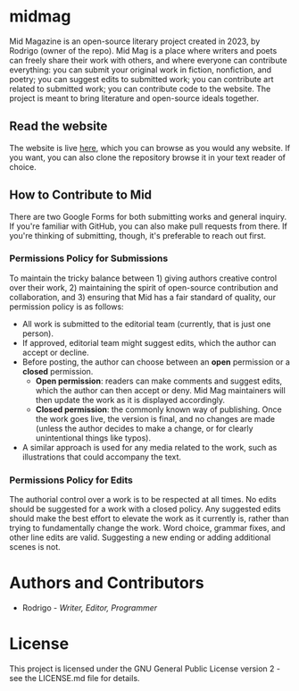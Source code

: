 # midmag
Mid Magazine is an open-source literary project created in 2023, by Rodrigo (owner of the repo). Mid Mag is a place where writers and poets can freely share their work with others, and where everyone can contribute everything: you can submit your original work in fiction, nonfiction, and poetry; you can suggest edits to submitted work; you can contribute art related to submitted work; you can contribute code to the website.
The project is meant to bring literature and open-source ideals together.

## Read the website
The website is live [here](https://rodac11.github.io/midmag/), which you can browse as you would any website. If you want, you can also clone the repository browse it in your text reader of choice.

## How to Contribute to Mid
There are two Google Forms for both submitting works and general inquiry. If you're familiar with GitHub, you can also make pull requests from there. If you're thinking of submitting, though, it's preferable to reach out first.

### Permissions Policy for Submissions
To maintain the tricky balance between 1) giving authors creative control over their work, 2) maintaining the spirit of open-source contribution and collaboration, and 3) ensuring that Mid has a fair standard of quality, our permission policy is as follows:
- All work is submitted to the editorial team (currently, that is just one person).
- If approved, editorial team might suggest edits, which the author can accept or decline.
- Before posting, the author can choose between an **open** permission or a **closed** permission.
  + **Open permission**: readers can make comments and suggest edits, which the author can then accept or deny. Mid Mag maintainers will then update the work as it is displayed accordingly.
  + **Closed permission**: the commonly known way of publishing. Once the work goes live, the version is final, and no changes are made (unless the author decides to make a change, or for clearly unintentional things like typos).
- A similar approach is used for any media related to the work, such as illustrations that could accompany the text.

### Permissions Policy for Edits
The authorial control over a work is to be respected at all times. No edits should be suggested for a work with a closed policy. Any suggested edits should make the best effort to elevate the work as it currently is, rather than trying to fundamentally change the work. Word choice, grammar fixes, and other line edits are valid. Suggesting a new ending or adding additional scenes is not.

# Authors and Contributors
+ Rodrigo - *Writer, Editor, Programmer*

# License
This project is licensed under the GNU General Public License version 2 - see the LICENSE.md file for details.
